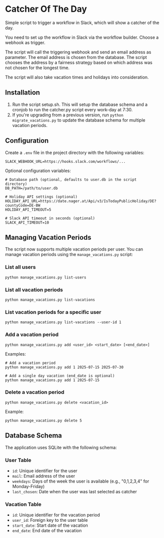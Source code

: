 # Catcher Of The Day

Simple script to trigger a workflow in Slack, which will show a catcher of the day.

You need to set up the workflow in Slack via the workflow builder. Choose a webhook as trigger. 

The script will call the triggering webhook and send an email address as parameter. The email address is chosen from the database. The script chooses the address by a fairness strategy based on which address was not chosen for the longest time.

The script will also take vacation times and holidays into consideration. 

## Installation

1. Run the script setup.sh. This will setup the database schema and a cronjob to run the catcher.py script every work-day at 7:30.
2. If you're upgrading from a previous version, run `python migrate_vacations.py` to update the database schema for multiple vacation periods.

## Configuration

Create a `.env` file in the project directory with the following variables:

```
SLACK_WEBHOOK_URL=https://hooks.slack.com/workflows/...
```

Optional configuration variables:
```
# Database path (optional, defaults to user.db in the script directory)
DB_PATH=/path/to/user.db

# Holiday API settings (optional)
HOLIDAY_API_URL=https://date.nager.at/Api/v3/IsTodayPublicHoliday/DE?countyCode=DE-BW
HOLIDAY_API_TIMEOUT=5

# Slack API timeout in seconds (optional)
SLACK_API_TIMEOUT=10
```

## Managing Vacation Periods

The script now supports multiple vacation periods per user. You can manage vacation periods using the `manage_vacations.py` script:

### List all users
```
python manage_vacations.py list-users
```

### List all vacation periods
```
python manage_vacations.py list-vacations
```

### List vacation periods for a specific user
```
python manage_vacations.py list-vacations --user-id 1
```

### Add a vacation period
```
python manage_vacations.py add <user_id> <start_date> [<end_date>]
```
Examples:
```
# Add a vacation period
python manage_vacations.py add 1 2025-07-15 2025-07-30

# Add a single day vacation (end_date is optional)
python manage_vacations.py add 1 2025-07-15
```

### Delete a vacation period
```
python manage_vacations.py delete <vacation_id>
```
Example:
```
python manage_vacations.py delete 5
```

## Database Schema

The application uses SQLite with the following schema:

### User Table
- `id`: Unique identifier for the user
- `mail`: Email address of the user
- `weekdays`: Days of the week the user is available (e.g., "0,1,2,3,4" for Monday-Friday)
- `last_chosen`: Date when the user was last selected as catcher

### Vacation Table
- `id`: Unique identifier for the vacation period
- `user_id`: Foreign key to the user table
- `start_date`: Start date of the vacation
- `end_date`: End date of the vacation
